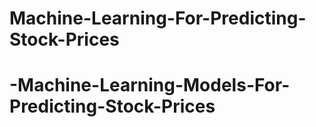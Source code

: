 # Machine-Learning-For-Predicting-Stock-Prices
# -Machine-Learning-Models-For-Predicting-Stock-Prices
